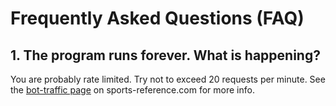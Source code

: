 # Frequently Asked Questions (FAQ)

## 1. The program runs forever. What is happening? 

You are probably rate limited. Try not to exceed 20 requests per minute. See the [bot-traffic page](https://www.sports-reference.com/bot-traffic.html) on sports-reference.com for more info.
